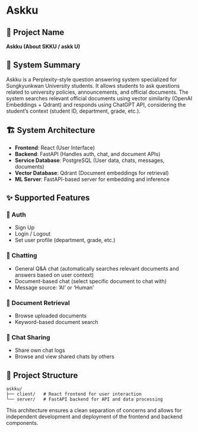 # Askku

## 🧾 Project Name
**Askku (About SKKU / askk U)**

## 🧠 System Summary

Askku is a Perplexity-style question answering system specialized for Sungkyunkwan University students. It allows students to ask questions related to university policies, announcements, and official documents. The system searches relevant official documents using vector similarity (OpenAI Embeddings + Qdrant) and responds using ChatGPT API, considering the student’s context (student ID, department, grade, etc.).

## 🏗️ System Architecture

- **Frontend**: React (User Interface)
- **Backend**: FastAPI (Handles auth, chat, and document APIs)
- **Service Database**: PostgreSQL (User data, chats, messages, documents)
- **Vector Database**: Qdrant (Document embeddings for retrieval)
- **ML Server**: FastAPI-based server for embedding and inference

## ✨ Supported Features

### 🔐 Auth
- Sign Up
- Login / Logout
- Set user profile (department, grade, etc.)

### 💬 Chatting
- General Q&A chat (automatically searches relevant documents and answers based on user context)
- Document-based chat (select specific document to chat with)
- Message source: ‘AI’ or ‘Human’

### 📄 Document Retrieval
- Browse uploaded documents
- Keyword-based document search

### 🔗 Chat Sharing
- Share own chat logs
- Browse and view shared chats by others

## 📁 Project Structure

```
askku/
├── client/   # React frontend for user interaction
└── server/   # FastAPI backend for API and data processing
```

This architecture ensures a clean separation of concerns and allows for independent development and deployment of the frontend and backend components.
